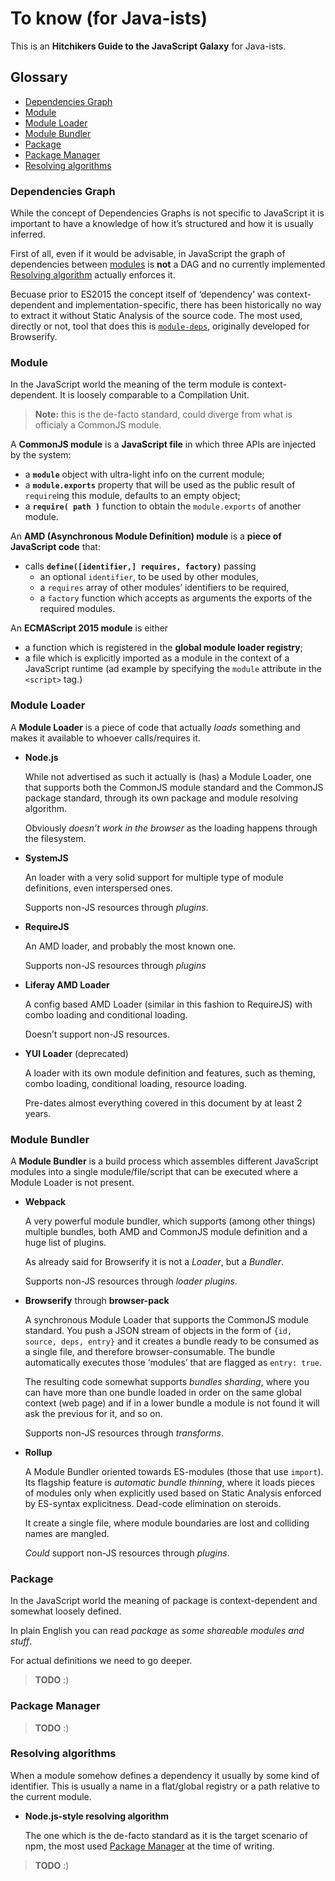# To know (for Java-ists)

This is an **Hitchikers Guide to the JavaScript Galaxy** for Java-ists.

## Glossary

- [Dependencies Graph](#dependencies-graph)
- [Module](#module)
- [Module Loader](#module-loader)
- [Module Bundler](#module-bundler)
- [Package](#package)
- [Package Manager](#package-manager)
- [Resolving algorithms](#resolving-algorithms)

### Dependencies Graph

While the concept of Dependencies Graphs is not specific to JavaScript it is important to have a knowledge of how it’s structured and how it is usually inferred.

First of all, even if it would be advisable, in JavaScript the graph of dependencies between [modules](#module) is **not** a DAG and no currently implemented [Resolving algorithm](#resolving-algorithms) actually enforces it.

Becuase prior to ES2015 the concept itself of ‘dependency’ was context-dependent and implementation-specific, there has been historically no way to extract it without Static Analysis of the source code. The most used, directly or not, tool that does this is [`module-deps`](https://github.com/substack/module-deps), originally developed for Browserify.

### Module

In the JavaScript world the meaning of the term module is context-dependent. It is loosely comparable to a Compilation Unit.

> **Note:** this is the de-facto standard, could diverge from what is officialy a CommonJS module.

A **CommonJS module** is a **JavaScript file** in which three APIs are injected by the system:
- a **`module`** object with ultra-light info on the current module;
- a **`module.exports`** property that will be used as the public result of `require`ing this module, defaults to an empty object;
- a **`require( path )`** function to obtain the `module.exports` of another module.

An **AMD (Asynchronous Module Definition) module** is a **piece of JavaScript code** that:
- calls **`define([identifier,] requires, factory)`** passing
  - an optional `identifier`, to be used by other modules,
  - a `requires` array of other modules’ identifiers to be required,
  - a `factory` function which accepts as arguments the exports of the required modules.

An **ECMAScript 2015 module** is either
  - a function which is registered in the **global module loader registry**;
  - a file which is explicitly imported as a module in the context of a JavaScript runtime (ad example by specifying the `module` attribute in the `<script>` tag.)

### Module Loader

A **Module Loader** is a piece of code that actually *loads* something and makes it available to whoever calls/requires it.

- **Node.js**

  While not advertised as such it actually is (has) a Module Loader, one that supports both the CommonJS module standard and the CommonJS package standard, through its own package and module resolving algorithm.

  Obviously *doesn’t work in the browser* as the loading happens through the filesystem.

- **SystemJS**

  An loader with a very solid support for multiple type of module definitions, even interspersed ones.

  Supports non-JS resources through *plugins*.

- **RequireJS**

  An AMD loader, and probably the most known one.

  Supports non-JS resources through *plugins*

- **Liferay AMD Loader**

  A config based AMD Loader (similar in this fashion to RequireJS) with combo loading and conditional loading.

  Doesn’t support non-JS resources.

- **YUI Loader** (deprecated)

  A loader with its own module definition and features, such as theming, combo loading, conditional loading, resource loading.

  Pre-dates almost everything covered in this document by at least 2 years.

### Module Bundler

A **Module Bundler** is a build process which assembles different JavaScript modules into a single module/file/script that can be executed where a Module Loader is not present.

- **Webpack**

  A very powerful module bundler, which supports (among other things) multiple bundles, both AMD and CommonJS module definition and a huge list of plugins.

  As already said for Browserify it is not a *Loader*, but a *Bundler*.

  Supports non-JS resources through *loader plugins*.

- **Browserify** through **browser-pack**

  A synchronous Module Loader that supports the CommonJS module standard. You push a JSON stream of objects in the form of `{id, source, deps, entry}` and it creates a bundle ready to be consumed as a single file, and therefore browser-consumable. The bundle automatically executes those ‘modules’ that are flagged as `entry: true`.

  The resulting code somewhat supports *bundles sharding*, where you can have more than one bundle loaded in order on the same global context (web page) and if in a lower bundle a module is not found it will ask the previous for it, and so on.

  Supports non-JS resources through *transforms*.

- **Rollup**

  A Module Bundler oriented towards ES-modules (those that use `import`). Its flagship feature is *automatic bundle thinning*, where it loads pieces of modules only when explicitly used based on Static Analysis enforced by ES-syntax explicitness. Dead-code elimination on steroids.

  It create a single file, where module boundaries are lost and colliding names are mangled.

  *Could* support non-JS resources through *plugins*.

### Package

In the JavaScript world the meaning of package is context-dependent and somewhat loosely defined.

In plain English you can read *package* as *some shareable modules and stuff*.

For actual definitions we need to go deeper.

> **TODO** :)

### Package Manager

> **TODO** :)

### Resolving algorithms

When a module somehow defines a dependency it usually by some kind of identifier. This is usually a name in a flat/global registry or a path relative to the current module.

- **Node.js-style resolving algorithm**

  The one which is the de-facto standard as it is the target scenario of npm, the most used [Package Manager](#package-manager) at the time of writing.

> **TODO** :)
